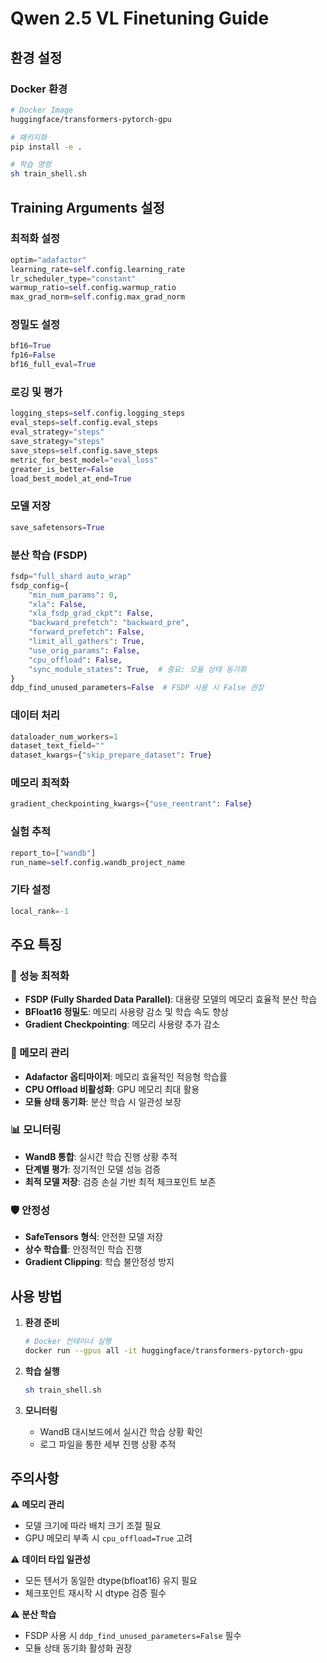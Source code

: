 # Qwen 2.5 VL Finetuning Guide

## 환경 설정

### Docker 환경
```bash
# Docker Image
huggingface/transformers-pytorch-gpu

# 패키지화
pip install -e . 

# 학습 명령
sh train_shell.sh
```

## Training Arguments 설정

### 최적화 설정
```python
optim="adafactor"
learning_rate=self.config.learning_rate
lr_scheduler_type="constant"
warmup_ratio=self.config.warmup_ratio
max_grad_norm=self.config.max_grad_norm
```

### 정밀도 설정
```python
bf16=True
fp16=False       
bf16_full_eval=True
```

### 로깅 및 평가
```python
logging_steps=self.config.logging_steps
eval_steps=self.config.eval_steps
eval_strategy="steps"
save_strategy="steps"
save_steps=self.config.save_steps
metric_for_best_model="eval_loss"
greater_is_better=False
load_best_model_at_end=True
```

### 모델 저장
```python
save_safetensors=True
```

### 분산 학습 (FSDP)
```python
fsdp="full_shard auto_wrap"
fsdp_config={
    "min_num_params": 0,
    "xla": False,
    "xla_fsdp_grad_ckpt": False,
    "backward_prefetch": "backward_pre",
    "forward_prefetch": False,
    "limit_all_gathers": True,
    "use_orig_params": False,
    "cpu_offload": False,
    "sync_module_states": True,  # 중요: 모듈 상태 동기화
}
ddp_find_unused_parameters=False  # FSDP 사용 시 False 권장
```

### 데이터 처리
```python
dataloader_num_workers=1
dataset_text_field=""
dataset_kwargs={"skip_prepare_dataset": True}
```

### 메모리 최적화
```python
gradient_checkpointing_kwargs={"use_reentrant": False}
```

### 실험 추적
```python
report_to=["wandb"]
run_name=self.config.wandb_project_name
```

### 기타 설정
```python
local_rank=-1
```

## 주요 특징

### 🚀 성능 최적화
- **FSDP (Fully Sharded Data Parallel)**: 대용량 모델의 메모리 효율적 분산 학습
- **BFloat16 정밀도**: 메모리 사용량 감소 및 학습 속도 향상
- **Gradient Checkpointing**: 메모리 사용량 추가 감소

### 🧠 메모리 관리
- **Adafactor 옵티마이저**: 메모리 효율적인 적응형 학습률
- **CPU Offload 비활성화**: GPU 메모리 최대 활용
- **모듈 상태 동기화**: 분산 학습 시 일관성 보장

### 📊 모니터링
- **WandB 통합**: 실시간 학습 진행 상황 추적
- **단계별 평가**: 정기적인 모델 성능 검증
- **최적 모델 저장**: 검증 손실 기반 최적 체크포인트 보존

### 🛡️ 안정성
- **SafeTensors 형식**: 안전한 모델 저장
- **상수 학습률**: 안정적인 학습 진행
- **Gradient Clipping**: 학습 불안정성 방지

## 사용 방법

1. **환경 준비**
   ```bash
   # Docker 컨테이너 실행
   docker run --gpus all -it huggingface/transformers-pytorch-gpu
   ```

2. **학습 실행**
   ```bash
   sh train_shell.sh
   ```

3. **모니터링**
   - WandB 대시보드에서 실시간 학습 상황 확인
   - 로그 파일을 통한 세부 진행 상황 추적

## 주의사항

⚠️ **메모리 관리**
- 모델 크기에 따라 배치 크기 조절 필요
- GPU 메모리 부족 시 `cpu_offload=True` 고려

⚠️ **데이터 타입 일관성**
- 모든 텐서가 동일한 dtype(bfloat16) 유지 필요
- 체크포인트 재시작 시 dtype 검증 필수

⚠️ **분산 학습**
- FSDP 사용 시 `ddp_find_unused_parameters=False` 필수
- 모듈 상태 동기화 활성화 권장
